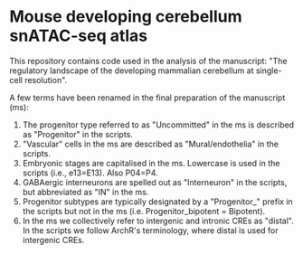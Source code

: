 # Mouse developing cerebellum snATAC-seq atlas

This repository contains code used in the analysis of the manuscript: "The regulatory landscape of the developing mammalian cerebellum at single-cell resolution".

A few terms have been renamed in the final preparation of the manuscript (ms):
1. The progenitor type referred to as "Uncommitted" in the ms is described as "Progenitor" in the scripts.
2. "Vascular" cells in the ms are described as "Mural/endothelia" in the scripts.
3. Embryonic stages are capitalised in the ms. Lowercase is used in the scripts (i.e., e13=E13). Also P04=P4.
4. GABAergic interneurons are spelled out as "Interneuron" in the scripts, but abbreviated as "IN" in the ms.
5. Progenitor subtypes are typically designated by a "Progenitor_" prefix in the scripts but not in the ms (i.e. Progenitor_bipotent = Bipotent).
6. In the ms we collectively refer to intergenic and intronic CREs as "distal". In the scripts we follow ArchR's terminology, where distal is used for intergenic CREs.

